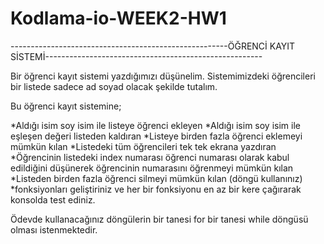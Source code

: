 # Kodlama-io-WEEK2-HW1
------------------------------------------------------ÖĞRENCİ KAYIT SİSTEMİ------------------------------------------------------

Bir öğrenci kayıt sistemi yazdığımızı düşünelim. Sistemimizdeki öğrencileri bir listede sadece ad soyad olacak şekilde tutalım.

Bu öğrenci kayıt sistemine;

*Aldığı isim soy isim ile listeye öğrenci ekleyen
*Aldığı isim soy isim ile eşleşen değeri listeden kaldıran
*Listeye birden fazla öğrenci eklemeyi mümkün kılan
*Listedeki tüm öğrencileri tek tek ekrana yazdıran
*Öğrencinin listedeki index numarası öğrenci numarası olarak kabul edildiğini düşünerek öğrencinin numarasını öğrenmeyi mümkün kılan
*Listeden birden fazla öğrenci silmeyi mümkün kılan (döngü kullanınız)
*fonksiyonları geliştiriniz ve her bir fonksiyonu en az bir kere çağırarak konsolda test ediniz.

Ödevde kullanacağınız döngülerin bir tanesi for bir tanesi while döngüsü olması istenmektedir.
